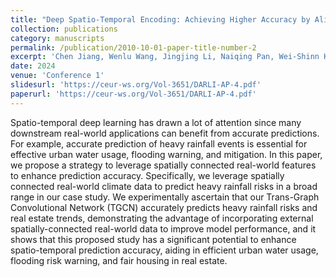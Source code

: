 ```yaml
---
title: "Deep Spatio-Temporal Encoding: Achieving Higher Accuracy by Aligning with External Real-World Data."
collection: publications
category: manuscripts
permalink: /publication/2010-10-01-paper-title-number-2
excerpt: 'Chen Jiang, Wenlu Wang, Jingjing Li, Naiqing Pan, Wei-Shinn Ku'
date: 2024
venue: 'Conference 1'
slidesurl: 'https://ceur-ws.org/Vol-3651/DARLI-AP-4.pdf'
paperurl: 'https://ceur-ws.org/Vol-3651/DARLI-AP-4.pdf'
---
```


Spatio-temporal deep learning has drawn a lot of attention since many downstream real-world applications can benefit from accurate predictions. For example, accurate prediction of heavy rainfall events is essential for effective urban water usage, flooding warning, and mitigation. In this paper, we propose a strategy to leverage spatially connected real-world features to enhance prediction accuracy. Specifically, we leverage spatially connected real-world climate data to predict heavy rainfall risks in a broad range in our case study. We experimentally ascertain that our Trans-Graph Convolutional Network (TGCN) accurately predicts heavy rainfall risks and real estate trends, demonstrating the advantage of incorporating external spatially-connected real-world data to improve model performance, and it shows that this proposed study has a significant potential to enhance spatio-temporal prediction accuracy, aiding in efficient urban water usage, flooding risk warning, and fair housing in real estate.